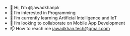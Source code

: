 - 👋 Hi, I’m @jawadkhanpk
- 👀 I’m interested in Programming
- 🌱 I’m currently learning Artificial Intelligence and IoT
- 💞️ I’m looking to collaborate on Mobile App Development
- 📫 How to reach me jawadkhan.tech@gmail.com

